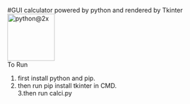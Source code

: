 #GUI calculator powered by python and rendered by Tkinter<br>
<img width="107" alt="python@2x" src="https://user-images.githubusercontent.com/63045639/98789168-f3f24f00-2427-11eb-9ecc-3a172e097e2d.png"><br>
To Run 
1. first install python and pip.<br>
2. then run pip install tkinter in CMD.<br>3.then run calci.py
</b>
